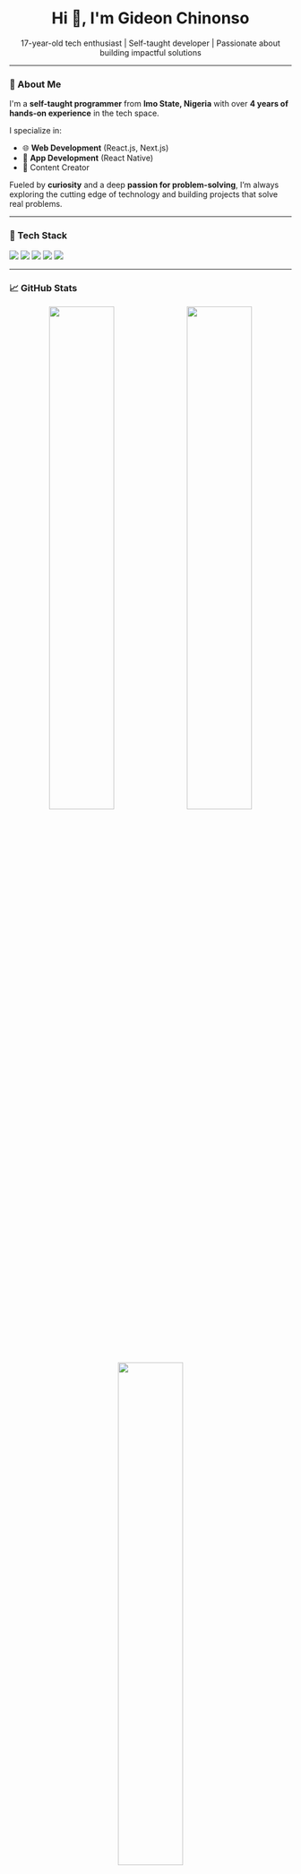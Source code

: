 <h1 align="center">Hi 👋, I'm Gideon Chinonso</h1>
<p align="center">17-year-old tech enthusiast | Self-taught developer | Passionate about building impactful solutions</p>

---

### 🚀 About Me

I'm a **self-taught programmer** from **Imo State, Nigeria** with over **4 years of hands-on experience** in the tech space.

I specialize in:

- 🌐 **Web Development** (React.js, Next.js)
- 📱 **App Development** (React Native)
- 🎥 Content Creator

Fueled by **curiosity** and a deep **passion for problem-solving**, I’m always exploring the cutting edge of technology and building projects that solve real problems.

---

### 🧰 Tech Stack

<p>
  <img src="https://img.shields.io/badge/React-20232A?style=for-the-badge&logo=react&logoColor=61DAFB" />
  <img src="https://img.shields.io/badge/Next.js-000000?style=for-the-badge&logo=next.js&logoColor=white" />
  <img src="https://img.shields.io/badge/React_Native-20232A?style=for-the-badge&logo=react&logoColor=61DAFB" />
  <img src="https://img.shields.io/badge/Firebase-ffca28?style=for-the-badge&logo=firebase&logoColor=black" />
  <img src="https://img.shields.io/badge/Tailwind_CSS-06B6D4?style=for-the-badge&logo=tailwindcss&logoColor=white" />
</p>

---

### 📈 GitHub Stats

<p align="center">
  <img src="https://github-readme-stats.vercel.app/api?username=gideonjulian&show_icons=true&theme=tokyonight" width="48%" />
  <img src="https://github-readme-streak-stats.herokuapp.com/?user=gideonjulian&theme=tokyonight" width="48%" />
</p>

<p align="center">
  <img src="https://github-readme-stats.vercel.app/api/top-langs/?username=gideonjulian&layout=compact&theme=tokyonight" width="48%" />
</p>

---

### 📫 Let’s Connect

- 💼 [LinkedIn](www.linkedin.com/in/gideon-chinonso-a53865372)  
- 🌐 [Portfolio](https://gideon-olive.vercel.app/)
- 📬 [Email](mailto:gideonchinonso77@gmail.com)

---
